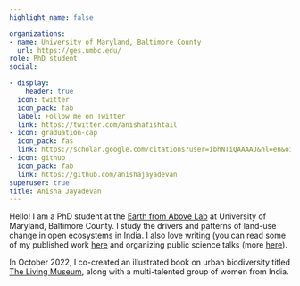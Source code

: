 ```yaml
---
highlight_name: false

organizations:
- name: University of Maryland, Baltimore County
  url: https://ges.umbc.edu/
role: PhD student
social:

- display:
    header: true
  icon: twitter
  icon_pack: fab
  label: Follow me on Twitter
  link: https://twitter.com/anishafishtail
- icon: graduation-cap
  icon_pack: fas
  link: https://scholar.google.com/citations?user=ibhNTiQAAAAJ&hl=en&oi=ao
- icon: github
  icon_pack: fab
  link: https://github.com/anishajayadevan
superuser: true
title: Anisha Jayadevan
---
```


Hello! I am a PhD student at the [Earth from Above Lab](https://www.theearthfromabove.com/) at University of Maryland, Baltimore County. I study the drivers and patterns of land-use change in open ecosystems in India. I also love writing (you can read some of my published work [here](https://anishajayadevan.rbind.io/writing/) and organizing public science talks (more [here](https://cafeoikos.wordpress.com/)).

In October 2022, I co-created an illustrated book on urban biodiversity titled [The Living Museum](cafeoikos.wordpress.com/book/), along with a multi-talented group of women from India.

